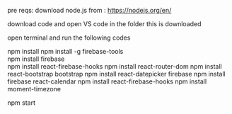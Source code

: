 pre reqs:
download node.js from : https://nodejs.org/en/

download code and open VS code in the folder this is downloaded

open terminal and run the following codes

npm install
npm install -g firebase-tools  
npm install firebase  
npm install react-firebase-hooks
npm install react-router-dom
npm install react-bootstrap bootstrap
npm install react-datepicker firebase
npm install firebase react-calendar
npm install react-firebase-hooks
npm install moment-timezone

npm start
